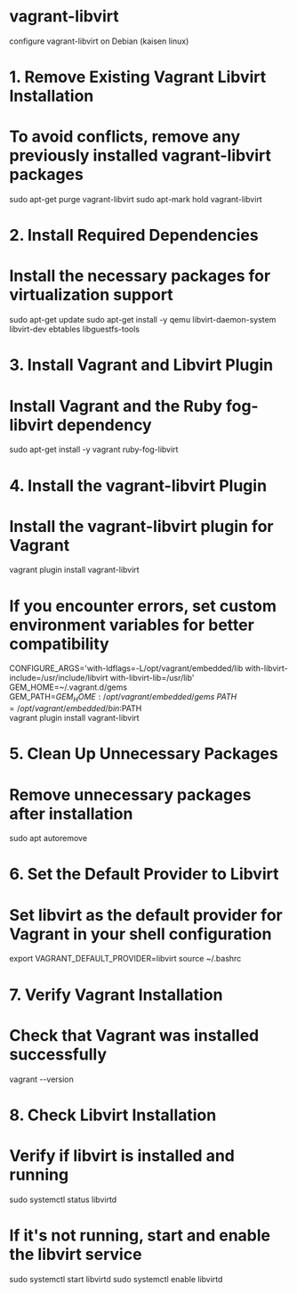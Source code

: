 # vagrant-libvirt
 configure vagrant-libvirt on Debian (kaisen linux)

# 1. Remove Existing Vagrant Libvirt Installation
# To avoid conflicts, remove any previously installed vagrant-libvirt packages
sudo apt-get purge vagrant-libvirt
sudo apt-mark hold vagrant-libvirt

# 2. Install Required Dependencies
# Install the necessary packages for virtualization support
sudo apt-get update
sudo apt-get install -y qemu libvirt-daemon-system libvirt-dev ebtables libguestfs-tools

# 3. Install Vagrant and Libvirt Plugin
# Install Vagrant and the Ruby fog-libvirt dependency
sudo apt-get install -y vagrant ruby-fog-libvirt

# 4. Install the vagrant-libvirt Plugin
# Install the vagrant-libvirt plugin for Vagrant
vagrant plugin install vagrant-libvirt

# If you encounter errors, set custom environment variables for better compatibility
CONFIGURE_ARGS='with-ldflags=-L/opt/vagrant/embedded/lib with-libvirt-include=/usr/include/libvirt with-libvirt-lib=/usr/lib' \
    GEM_HOME=~/.vagrant.d/gems \
    GEM_PATH=$GEM_HOME:/opt/vagrant/embedded/gems \
    PATH=/opt/vagrant/embedded/bin:$PATH \
    vagrant plugin install vagrant-libvirt

# 5. Clean Up Unnecessary Packages
# Remove unnecessary packages after installation
sudo apt autoremove

# 6. Set the Default Provider to Libvirt
# Set libvirt as the default provider for Vagrant in your shell configuration
export VAGRANT_DEFAULT_PROVIDER=libvirt
source ~/.bashrc

# 7. Verify Vagrant Installation
# Check that Vagrant was installed successfully
vagrant --version

# 8. Check Libvirt Installation
# Verify if libvirt is installed and running
sudo systemctl status libvirtd

# If it's not running, start and enable the libvirt service
sudo systemctl start libvirtd
sudo systemctl enable libvirtd
